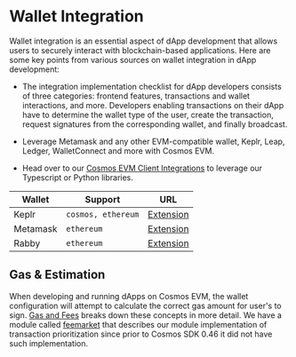 # Wallet Integration

Wallet integration is an essential aspect of dApp development that allows users to securely interact with blockchain-based
applications. Here are some key points from various sources on wallet integration in dApp development:

- The integration implementation checklist for dApp developers consists of three categories: frontend features,
transactions and wallet interactions, and more. Developers enabling transactions on their dApp have to determine
the wallet type of the user, create the transaction, request signatures from the corresponding wallet, and finally broadcast.

- Leverage Metamask and any other EVM-compatible wallet, Keplr, Leap, Ledger, WalletConnect and more with Cosmos EVM.

- Head over to our [Cosmos EVM Client Integrations](./../../develop/tools/client-integrations)
  to leverage our Typescript or Python libraries.

| Wallet     | Support            | URL                                                             |
| ---------- | --------------     | --------------------------------------------------------------- |
| Keplr      | `cosmos, ethereum` | [Extension](https://chromewebstore.google.com/detail/nkbihfbeogaeaoehlefnkodbefgpgknn) |
| Metamask   | `ethereum`         | [Extension](https://chromewebstore.google.com/detail/dmkamcknogkgcdfhhbddcghachkejeap) |
| Rabby      | `ethereum`         | [Extension](https://chromewebstore.google.com/detail/acmacodkjbdgmoleebolmdjonilkdbch) |

## Gas & Estimation

When developing and running dApps on Cosmos EVM, the wallet configuration will attempt to calculate the correct gas amount
for user's to sign. [Gas and Fees](./../../../protocol/concepts/gas-and-fees) breaks down these concepts in more detail.
We have a module called [feemarket](./../../../protocol/modules/feemarket#concepts) that describes our module implementation
of transaction prioritization since prior to Cosmos SDK 0.46 it did not have such implementation.
